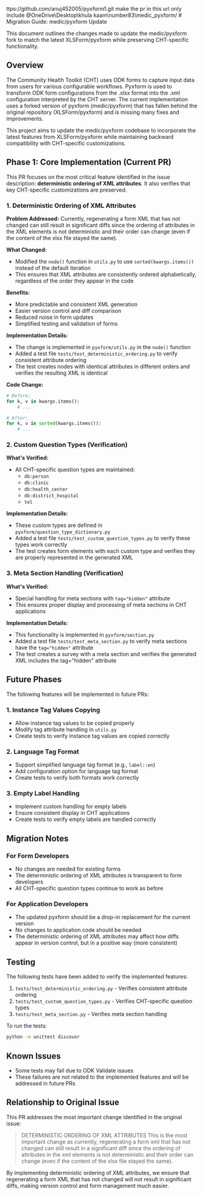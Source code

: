 ttps://github.com/anuj452005/pyxform1.git make the pr in this url only include @OneDrive\Desktop\khula kaam\number83\medic_pyxform/ # Migration Guide: medic/pyxform Update

This document outlines the changes made to update the medic/pyxform fork to match the latest XLSForm/pyxform while preserving CHT-specific functionality.

## Overview

The Community Health Toolkit (CHT) uses ODK forms to capture input data from users for various configurable workflows. Pyxform is used to transform ODK form configurations from the .xlsx format into the .xml configuration interpreted by the CHT server. The current implementation uses a forked version of pyxform (medic/pyxform) that has fallen behind the original repository (XLSForm/pyxform) and is missing many fixes and improvements.

This project aims to update the medic/pyxform codebase to incorporate the latest features from XLSForm/pyxform while maintaining backward compatibility with CHT-specific customizations.

## Phase 1: Core Implementation (Current PR)

This PR focuses on the most critical feature identified in the issue description: **deterministic ordering of XML attributes**. It also verifies that key CHT-specific customizations are preserved.

### 1. Deterministic Ordering of XML Attributes

**Problem Addressed:**
Currently, regenerating a form XML that has not changed can still result in significant diffs since the ordering of attributes in the XML elements is not deterministic and their order can change (even if the content of the xlsx file stayed the same).

**What Changed:**

- Modified the `node()` function in `utils.py` to use `sorted(kwargs.items())` instead of the default iteration
- This ensures that XML attributes are consistently ordered alphabetically, regardless of the order they appear in the code

**Benefits:**

- More predictable and consistent XML generation
- Easier version control and diff comparison
- Reduced noise in form updates
- Simplified testing and validation of forms

**Implementation Details:**

- The change is implemented in `pyxform/utils.py` in the `node()` function
- Added a test file `tests/test_deterministic_ordering.py` to verify consistent attribute ordering
- The test creates nodes with identical attributes in different orders and verifies the resulting XML is identical

**Code Change:**

```python
# Before:
for k, v in kwargs.items():
    # ...

# After:
for k, v in sorted(kwargs.items()):
    # ...
```

### 2. Custom Question Types (Verification)

**What's Verified:**

- All CHT-specific question types are maintained:
  - `db:person`
  - `db:clinic`
  - `db:health_center`
  - `db:district_hospital`
  - `tel`

**Implementation Details:**

- These custom types are defined in `pyxform/question_type_dictionary.py`
- Added a test file `tests/test_custom_question_types.py` to verify these types work correctly
- The test creates form elements with each custom type and verifies they are properly represented in the generated XML

### 3. Meta Section Handling (Verification)

**What's Verified:**

- Special handling for meta sections with `tag="hidden"` attribute
- This ensures proper display and processing of meta sections in CHT applications

**Implementation Details:**

- This functionality is implemented in `pyxform/section.py`
- Added a test file `tests/test_meta_section.py` to verify meta sections have the `tag="hidden"` attribute
- The test creates a survey with a meta section and verifies the generated XML includes the tag="hidden" attribute

## Future Phases

The following features will be implemented in future PRs:

### 1. Instance Tag Values Copying

- Allow instance tag values to be copied properly
- Modify tag attribute handling in `utils.py`
- Create tests to verify instance tag values are copied correctly

### 2. Language Tag Format

- Support simplified language tag format (e.g., `label::en`)
- Add configuration option for language tag format
- Create tests to verify both formats work correctly

### 3. Empty Label Handling

- Implement custom handling for empty labels
- Ensure consistent display in CHT applications
- Create tests to verify empty labels are handled correctly

## Migration Notes

### For Form Developers

- No changes are needed for existing forms
- The deterministic ordering of XML attributes is transparent to form developers
- All CHT-specific question types continue to work as before

### For Application Developers

- The updated pyxform should be a drop-in replacement for the current version
- No changes to application code should be needed
- The deterministic ordering of XML attributes may affect how diffs appear in version control, but in a positive way (more consistent)

## Testing

The following tests have been added to verify the implemented features:

1. `tests/test_deterministic_ordering.py` - Verifies consistent attribute ordering
2. `tests/test_custom_question_types.py` - Verifies CHT-specific question types
3. `tests/test_meta_section.py` - Verifies meta section handling

To run the tests:

```bash
python -m unittest discover
```

## Known Issues

- Some tests may fail due to ODK Validate issues
- These failures are not related to the implemented features and will be addressed in future PRs

## Relationship to Original Issue

This PR addresses the most important change identified in the original issue:

> DETERMINISTIC ORDERING OF XML ATTRIBUTES
> This is the most important change as currently, regenerating a form xml that has not changed can still result in a significant diff since the ordering of attributes in the xml elements is not deterministic and their order can change (even if the content of the xlsx file stayed the same).

By implementing deterministic ordering of XML attributes, we ensure that regenerating a form XML that has not changed will not result in significant diffs, making version control and form management much easier.
